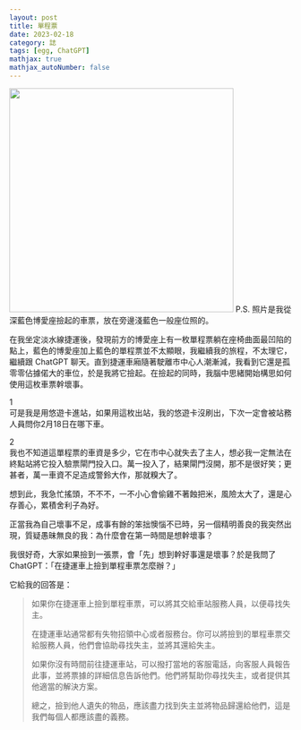```yaml
---
layout: post
title: 單程票
date: 2023-02-18
category: 誌
tags: [egg, ChatGPT]
mathjax: true
mathjax_autoNumber: false
---
```


<img src="/blog/assets/images/2023/singleticket.jpg" style="width:400px"/>
P.S. 照片是我從深藍色博愛座撿起的車票，放在旁邊淺藍色一般座位照的。

<!--more-->

在我坐定淡水線捷運後，發現前方的博愛座上有一枚單程票躺在座椅曲面最凹陷的點上，藍色的博愛座加上藍色的單程票並不太顯眼，我繼續我的旅程，不太理它，繼續跟 ChatGPT 聊天。直到捷運車廂隨著駛離市中心人潮漸減，我看到它還是孤零零佔據偌大的車位，於是我將它撿起。在撿起的同時，我腦中思緒開始構思如何使用這枚車票幹壞事。

1<br>
可是我是用悠遊卡進站，如果用這枚出站，我的悠遊卡沒刷出，下次一定會被站務人員問你2月18日在哪下車。

2<br>
我也不知道這單程票的車資是多少，它在市中心就失去了主人，想必我一定無法在終點站將它投入驗票閘門投入口。萬一投入了，結果閘門沒開，那不是很好笑；更甚者，萬一車資不足造成警鈴大作，那就糗大了。

想到此，我急忙搖頭，不不不，一不小心會偷雞不著蝕把米，風險太大了，還是心存善心，累積舍利子為好。

正當我為自己壞事不足，成事有餘的笨拙懊惱不已時，另一個精明善良的我突然出現，質疑愚昧無良的我：為什麼會在第一時間是想幹壞事？

我很好奇，大家如果撿到一張票，會「先」想到幹好事還是壞事？於是我問了 ChatGPT：「在捷運車上撿到單程車票怎麼辦？」

它給我的回答是：
> 如果你在捷運車上撿到單程車票，可以將其交給車站服務人員，以便尋找失主。
> 
> 在捷運車站通常都有失物招領中心或者服務台。你可以將撿到的單程車票交給服務人員，他們會協助尋找失主，並將其還給失主。
> 
> 如果你沒有時間前往捷運車站，可以撥打當地的客服電話，向客服人員報告此事，並將票據的詳細信息告訴他們。他們將幫助你尋找失主，或者提供其他適當的解決方案。
> 
> 總之，撿到他人遺失的物品，應該盡力找到失主並將物品歸還給他們，這是我們每個人都應該盡的義務。



